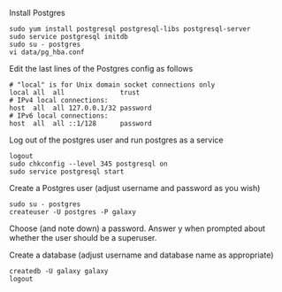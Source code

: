 Install Postgres

    sudo yum install postgresql postgresql-libs postgresql-server
    sudo service postgresql initdb
    sudo su - postgres
    vi data/pg_hba.conf
    
Edit the last lines of the Postgres config as follows

    # "local" is for Unix domain socket connections only
    local all  all              trust
    # IPv4 local connections:
    host  all  all 127.0.0.1/32 password
    # IPv6 local connections:
    host  all  all ::1/128      password

Log out of the postgres user and run postgres as a service

    logout
    sudo chkconfig --level 345 postgresql on
    sudo service postgresql start
    
Create a Postgres user (adjust username and password as you wish)

    sudo su - postgres
    createuser -U postgres -P galaxy
    
Choose (and note down) a password. Answer y when prompted about whether the user should be a superuser.

Create a database (adjust username and database name as appropriate)

    createdb -U galaxy galaxy
    logout
